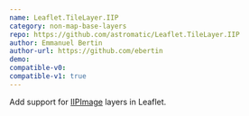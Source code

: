 ```yaml
---
name: Leaflet.TileLayer.IIP
category: non-map-base-layers
repo: https://github.com/astromatic/Leaflet.TileLayer.IIP
author: Emmanuel Bertin
author-url: https://github.com/ebertin
demo: 
compatible-v0:
compatible-v1: true
---
```


Add support for <a href="http://iipimage.sourceforge.net/">IIPImage</a> layers in Leaflet.
